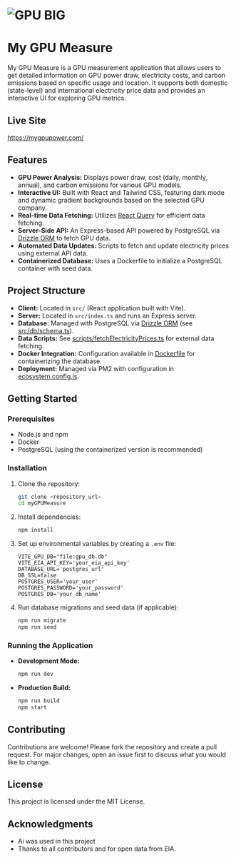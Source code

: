 # ![GPU BIG](https://github.com/user-attachments/assets/021b2aa0-9936-4a23-b2a7-3c736d8bfbb1) 
# My GPU Measure

My GPU Measure is a GPU measurement application that allows users to get detailed information on GPU power draw, electricity costs, and carbon emissions based on specific usage and location. It supports both domestic (state-level) and international electricity price data and provides an interactive UI for exploring GPU metrics.


## Live Site
https://mygpupower.com/ 

## Features

- **GPU Power Analysis:** Displays power draw, cost (daily, monthly, annual), and carbon emissions for various GPU models.
- **Interactive UI:** Built with React and Tailwind CSS, featuring dark mode and dynamic gradient backgrounds based on the selected GPU company.
- **Real-time Data Fetching:** Utilizes [React Query](https://tanstack.com/query/latest) for efficient data fetching.
- **Server-Side API:** An Express-based API powered by PostgreSQL via [Drizzle ORM](https://orm.drizzle.team/) to fetch GPU data.
- **Automated Data Updates:** Scripts to fetch and update electricity prices using external API data.
- **Containerized Database:** Uses a Dockerfile to initialize a PostgreSQL container with seed data.

## Project Structure

- **Client:** Located in `src/` (React application built with Vite).
- **Server:** Located in `src/index.ts` and runs an Express server.
- **Database:** Managed with PostgreSQL via [Drizzle ORM](https://orm.drizzle.team/) (see [src/db/schema.ts](src/db/schema.ts)).
- **Data Scripts:** See [scripts/fetchElectricityPrices.ts](scripts/fetchElectricityPrices.ts) for external data fetching.
- **Docker Integration:** Configuration available in [Dockerfile](Dockerfile) for containerizing the database.
- **Deployment:** Managed via PM2 with configuration in [ecosystem.config.js](ecosystem.config.js).

## Getting Started

### Prerequisites

- Node.js and npm
- Docker
- PostgreSQL (using the containerized version is recommended)

### Installation

1. Clone the repository:
   ```bash
   git clone <repository_url>
   cd myGPUMeasure
   ```
2. Install dependencies:
   ```bash
   npm install
   ```
3. Set up environmental variables by creating a `.env` file:
   ```
   VITE_GPU_DB="file:gpu_db.db"
   VITE_EIA_API_KEY='your_eia_api_key'
   DATABASE_URL='postgres_url'
   DB_SSL=false
   POSTGRES_USER='your_user'
   POSTGRES_PASSWORD='your_password'
   POSTGRES_DB='your_db_name'
   ```
4. Run database migrations and seed data (if applicable):
   ```bash
   npm run migrate
   npm run seed
   ```

### Running the Application

- **Development Mode:**
  ```bash
  npm run dev
  ```
- **Production Build:**
  ```bash
  npm run build
  npm start
  ```

## Contributing

Contributions are welcome! Please fork the repository and create a pull request. For major changes, open an issue first to discuss what you would like to change.

## License

This project is licensed under the MIT License.

## Acknowledgments
- Ai was used in this project
- Thanks to all contributors and for open data from EIA.



